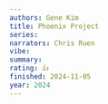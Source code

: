 ```yaml
---
authors: Gene Kim
title: Phoenix Project
series:
narrators: Chris Ruen
vibe:
summary:
rating: 👍
finished: 2024-11-05
year: 2024
---
```

